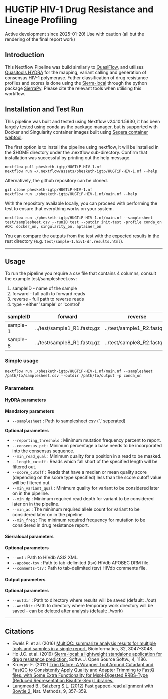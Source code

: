 # HUGTiP HIV-1 Drug Resistance and Lineage Profiling

Active development since 2025-01-20! Use with caution (all but the rendering of the final report work)

## Introduction

This Nextflow Pipeline was build similarly to [QuasiFlow](https://github.com/AlfredUg/QuasiFlow), and utilises [Quasitools HYDRA](https://phac-nml.github.io/quasitools/) for the mapping, variant calling and generation of consensus HIV-1 polymerase. Futher classification of drug resistance profiles and scores is done using the [Sierra-local](https://github.com/hivdb/sierra-client/blob/master/python/README.md) through the python package [SierraPy](https://github.com/hivdb/sierra-client/blob/master/python/README.md). Please cite the relevant tools when utilising this workflow.

## Installation and Test Run

This pipeline was built and tested using Nextflow v24.10.1.5930, it has been largely tested using conda as the package manager, but is supported with Docker and Singularity container images built using [Seqera container webtool](https://seqera.io/containers/).

The first option is to install the pipeline using nextflow, it will be installed in the $HOME directory under the .nextflow sub-directory. Confirm that installation was successful by printing out the help message.

```{sh}
nextflow pull phesketh-igtp/HUGTiP-HIV-1.nf
nextflow run ~/.nextflow/assets/phesketh-igtp/HUGTiP-HIV-1.nf --help
```

Alternatively, the github repository can be cloned.

```{sh}
git clone phesketh-igtp/HUGTiP-HIV-1.nf
nextflow run ./phesketh-igtp/HUGTiP-HIV-1.nf/main.nf --help
```

With the repository available locally, you can proceed with performing the test to ensure that everything works on your system.
```{sh}
nextflow run ./phesketh-igtp/HUGTiP-HIV-1.nf/main.nf --samplesheet test/samplesheet.csv --runID test --outdir init-test -profile conda_on #OR: docker_on, singularity_on, aptainer_on
```

You can compare the outputs from the test with the expected results in the rest directory (e.g. <code>test/sample-1.hiv1-dr.results.html</code>).

----

## Usage

To run the pipeline you require a csv file that contains 4 columns, consult the </code>example test/samplesheet.csv</code>: 
1. sampleID - name of the sample
2. forward - full path to forward reads
3. reverse - full path to reverse reads
4. type - either 'sample' or 'control'

| sampleID | forward | reverse | type |
| -------- | -------- | -------- | -------- |
| sample-1 | ../test/sample1_R1.fastq.gz | ../test/sample1_R2.fastq.gz | sample |
| sample-8 | ../test/sample8_R1.fastq.gz | ../test/sample8_R2.fastq.gz | control |

### Simple usage

```{sh}
nextflow run ./phesketh-igtp/HUGTiP-HIV-1.nf/main.nf --samplesheet /path/to/samplesheet.csv --outdir /path/to/output -p conda_on
```

### Parameters

#### HyDRA parameters

**Mandatory parameters**

- <code>--samplesheet</code> : Path to samplesheet csv (',' seperated)

**Optional parameters**
- <code>--reporting_threshold</code> : Minimum mutation frequency percent to report.
- <code>--consensus_pct</code> : Minimum percentage a base needs to be incorporated into the consensus sequence.
- <code>--min_read_qual</code> : Minimum quality for a position in a read to be masked.
- <code>--length_cutoff</code> : Reads which fall short of the specified length will be filtered out.
- <code>--score_cutoff</code> : Reads that have a median or mean quality score (depending on the score type specified) less than the score cutoff value will be filtered out.
- <code>--min_variant_qual</code> : Minimum quality for variant to be considered later on in the pipeline.
- <code>--min_dp</code> : Minimum required read depth for variant to be considered later on in the pipeline.
- <code>--min_ac</code> : The minimum required allele count for variant to be considered later on in the pipeline
- <code>--min_freq</code> : The minimum required frequency for mutation to be considered in drug resistance report.

#### Sierralocal parameters

**Optional parameters**

- <code>--xml</code> : Path to HIVdb ASI2 XML.
- <code>--apobec-tsv</code> : Path to tab-delimited (tsv) HIVdb APOBEC DRM file.
- <code>--comments-tsv</code> : Path to tab-delimited (tsv) HIVdb comments file.

#### Output parameters

**Optional parameters**

- <code>--outdir</code> : Path to directory where results will be saved (default: ./out)
- <code>--workDir</code> : Path to directory where temporary work directory will be saved - can be deleted after analysis (default: ./work)

----

## Citations

- Ewels P. et al.  (2016) [MultiQC: summarize analysis results for multiple tools and samples in a single report.](https://doi.org/10.1093/bioinformatics/btw354) Bioinformatics, 32, 3047–3048.
- Ho J.C. et al.  (2019) [Sierra-local: a lightweight standalone application for drug resistance prediction.](https://joss.theoj.org/papers/10.21105/joss.01186.pdf) Softw. J. Open Source Softw., 4, 1186.
- Krueger F. (2012) [Trim Galore: A Wrapper Tool Around Cutadapt and FastQC to Consistently Apply Quality and Adapter Trimming to FastQ files, with Some Extra Functionality for MspI-Digested RRBS-Type (Reduced Representation Bisufite-Seq) Libraries.](http://www.bioinformatics.babraham.ac.uk/projects/trim\_galore/)
- Langmead B., Salzberg S.L. (2012) [Fast gapped-read alignment with Bowtie 2.](https://www.nature.com/articles/nmeth.1923) Nat. Methods, 9, 357–359.